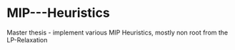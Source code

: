 # MIP---Heuristics
Master thesis - implement various MIP Heuristics, mostly non root from the LP-Relaxation
